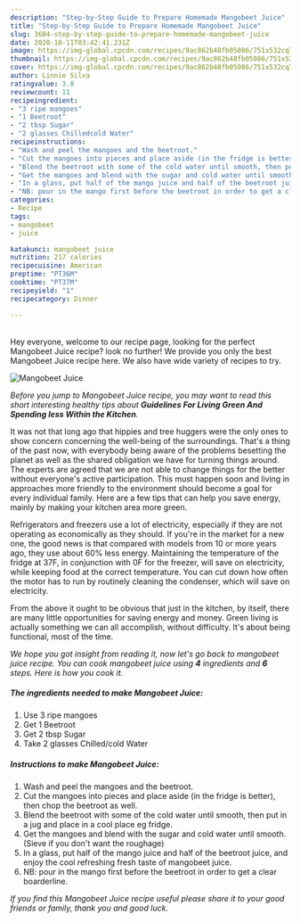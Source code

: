 ```yaml
---
description: "Step-by-Step Guide to Prepare Homemade Mangobeet Juice"
title: "Step-by-Step Guide to Prepare Homemade Mangobeet Juice"
slug: 3604-step-by-step-guide-to-prepare-homemade-mangobeet-juice
date: 2020-10-11T03:42:41.231Z
image: https://img-global.cpcdn.com/recipes/9ac862b48fb05086/751x532cq70/mangobeet-juice-recipe-main-photo.jpg
thumbnail: https://img-global.cpcdn.com/recipes/9ac862b48fb05086/751x532cq70/mangobeet-juice-recipe-main-photo.jpg
cover: https://img-global.cpcdn.com/recipes/9ac862b48fb05086/751x532cq70/mangobeet-juice-recipe-main-photo.jpg
author: Linnie Silva
ratingvalue: 3.8
reviewcount: 11
recipeingredient:
- "3 ripe mangoes"
- "1 Beetroot"
- "2 tbsp Sugar"
- "2 glasses Chilledcold Water"
recipeinstructions:
- "Wash and peel the mangoes and the beetroot."
- "Cut the mangoes into pieces and place aside (in the fridge is better), then chop the beetroot as well."
- "Blend the beetroot with some of the cold water until smooth, then put in a jug and place in a cool place eg fridge."
- "Get the mangoes and blend with the sugar and cold water until smooth. (Sieve if you don&#39;t want the roughage)"
- "In a glass, put half of the mango juice and half of the beetroot juice, and enjoy the cool refreshing fresh taste of mangobeet juice."
- "NB: pour in the mango first before the beetroot in order to get a clear boarderline."
categories:
- Recipe
tags:
- mangobeet
- juice

katakunci: mangobeet juice 
nutrition: 217 calories
recipecuisine: American
preptime: "PT36M"
cooktime: "PT37M"
recipeyield: "1"
recipecategory: Dinner

---
```

<br>
Hey everyone, welcome to our recipe page, looking for the perfect Mangobeet Juice recipe? look no further! We provide you only the best Mangobeet Juice recipe here. We also have wide variety of recipes to try.
<br>


![Mangobeet Juice](https://img-global.cpcdn.com/recipes/9ac862b48fb05086/751x532cq70/mangobeet-juice-recipe-main-photo.jpg)

<i>Before you jump to Mangobeet Juice recipe, you may want to read this short interesting healthy tips about 
<strong>Guidelines For Living Green And Spending less Within the Kitchen</strong>.</i>
</br>

It was not that long ago that hippies and tree huggers were the only ones to show concern concerning the well-being of the surroundings. That's a thing of the past now, with everybody being aware of the problems besetting the planet as well as the shared obligation we have for turning things around. The experts are agreed that we are not able to change things for the better without everyone's active participation. This must happen soon and living in approaches more friendly to the environment should become a goal for every individual family. Here are a few tips that can help you save energy, mainly by making your kitchen area more green.

Refrigerators and freezers use a lot of electricity, especially if they are not operating as economically as they should. If you're in the market for a new one, the good news is that compared with models from 10 or more years ago, they use about 60% less energy. Maintaining the temperature of the fridge at 37F, in conjunction with 0F for the freezer, will save on electricity, while keeping food at the correct temperature. You can cut down how often the motor has to run by routinely cleaning the condenser, which will save on electricity.

From the above it ought to be obvious that just in the kitchen, by itself, there are many little opportunities for saving energy and money. Green living is actually something we can all accomplish, without difficulty. It's about being functional, most of the time.


<i>We hope you got insight from reading it, now let's go back to mangobeet juice recipe. You can cook mangobeet juice using <strong>4</strong> ingredients and <strong>6</strong> steps. Here is how you cook it.
</i>

##### The ingredients needed to make Mangobeet Juice:

1. Use 3 ripe mangoes
1. Get 1 Beetroot
1. Get 2 tbsp Sugar
1. Take 2 glasses Chilled/cold Water


##### Instructions to make Mangobeet Juice:

1. Wash and peel the mangoes and the beetroot.
1. Cut the mangoes into pieces and place aside (in the fridge is better), then chop the beetroot as well.
1. Blend the beetroot with some of the cold water until smooth, then put in a jug and place in a cool place eg fridge.
1. Get the mangoes and blend with the sugar and cold water until smooth. (Sieve if you don&#39;t want the roughage)
1. In a glass, put half of the mango juice and half of the beetroot juice, and enjoy the cool refreshing fresh taste of mangobeet juice.
1. NB: pour in the mango first before the beetroot in order to get a clear boarderline.


<i>If you find this Mangobeet Juice recipe useful please share it to your good friends or family, thank you and good luck.</i>
